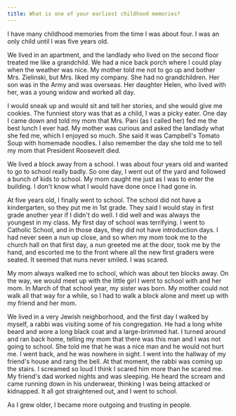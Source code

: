 ```yaml
---
title: What is one of your earliest childhood memories?
---
```


I have many childhood memories from the time I was about four.  I was an only child until I was five years old.

We lived in an apartment, and the landlady who lived on the second floor treated me like a grandchild.  We had a nice back porch where I could play when the weather was nice.  My mother told me not to go up and bother Mrs. Zielinski, but Mrs. liked my company.  She had no grandchildren.  Her son was in the Army and was overseas.  Her daughter Helen, who lived with her, was a young widow and worked all day.

I would sneak up and would sit and tell her stories, and she would give me cookies.  The funniest story was that as a child, I was a picky eater.  One day I came down and told my mom that Mrs. Pani (as I called her) fed me the best lunch I ever had.  My mother was curious and asked the landlady what she fed me, which I enjoyed so much.  She said it was Campbell's Tomato Soup with homemade noodles.  I also remember the day she told me to tell my mom that President Roosevelt died.

We lived a block away from a school.  I was about four years old and wanted to go to school really badly.  So one day, I went out of the yard and followed a bunch of kids to school.  My mom caught me just as I was to enter the building.  I don't know what I would have done once I had gone in.

At five years old, I finally went to school.  The school did not have a kindergarten, so they put me in 1st grade.  They said I would stay in first grade another year if I didn't do well.  I did well and was always the youngest in my class.  My first day of school was terrifying.  I went to Catholic School, and in those days, they did not have introduction days.  I had never seen a nun up close, and so when my mom took me to the church hall on that first day, a nun greeted me at the door, took me by the hand, and escorted me to the front where all the new first graders were seated.  It seemed that nuns never smiled.  I was scared.

My mom always walked me to school, which was about ten blocks away.  On the way, we would meet up with the little girl I went to school with and her mom.  In March of that school year, my sister was born.  My mother could not walk all that way for a while, so I had to walk a block alone and meet up with my friend and her mom.

We lived in a very Jewish neighborhood, and the first day I walked by myself, a rabbi was visiting some of his congregation.  He had a long white beard and wore a long black coat and a large-brimmed hat.  I turned around and ran back home, telling my mom that there was this man and I was not going to school.  She told me that he was a nice man and he would not hurt me.  I went back, and he was nowhere in sight.  I went into the hallway of my friend's house and rang the bell.  At that moment, the rabbi was coming up the stairs.  I screamed so loud I think I scared him more than he scared me.  My friend's dad worked nights and was sleeping.  He heard the scream and came running down in his underwear, thinking I was being attacked or kidnapped.  It all got straightened out, and I went to school.

As I grew older, I became more outgoing and trusting in people.
